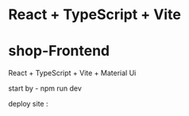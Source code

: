 # React + TypeScript + Vite

# shop-Frontend

 React + TypeScript + Vite + Material Ui 

 start by - npm run dev

deploy site :
